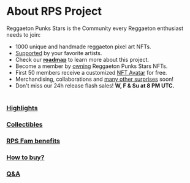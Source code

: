 # About RPS Project

Reggaeton Punks Stars is the Community every Reggaeton enthusiast needs to join:
* 1000 unique and handmade reggaeton pixel art NFTs.
* [Supported](highlights.html) by your favorite artists.
* Check our [<b>roadmap</b>](roadmap.html) to learn more about this project.
* Become a member by [owning](buy.html) Reggaeton Punks Stars NFTs.
* First 50 members receive a customized [NFT Avatar](https://opensea.io/collection/reggaetoncommunity) for free.
* Merchandising, collaborations and [many other surprises](fam.html) soon!
* Don't miss our 24h release flash sales! <b>W, F & Su at 8 PM UTC. </b><br><br>


### [Highlights](highlights.html)

### [Collectibles](nfts.html)

### [RPS Fam benefits](fam.html)

### [How to buy?](buy.html)

### [Q&A](qa.html)
